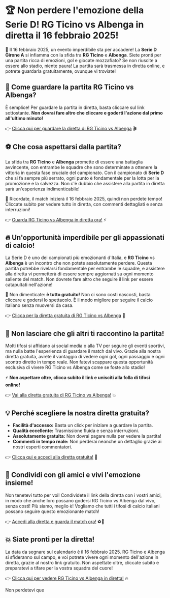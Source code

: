 # 🏆 Non perdere l'emozione della Serie D! RG Ticino vs Albenga in diretta il 16 febbraio 2025!

📅 Il 16 febbraio 2025, un evento imperdibile sta per accadere! La **Serie D Girone A** si infiamma con la sfida tra **RG Ticino** e **Albenga**. Siete pronti per una partita ricca di emozioni, gol e giocate mozzafiato? Se non riuscite a essere allo stadio, niente paura! La partita sarà trasmessa in diretta online, e potrete guardarla gratuitamente, ovunque vi troviate!

## 🎥 Come guardare la partita RG Ticino vs Albenga?

È semplice! Per guardare la partita in diretta, basta cliccare sul link sottostante. **Non dovrai fare altro che cliccare e goderti l'azione dal primo all'ultimo minuto!**

👉 [Clicca qui per guardare la diretta di RG Ticino vs Albenga](https://tinyurl.com/livestreamfreeo?st=RG+Ticino+vs+Albenga&si=gh) 🎬

## ⚽ Che cosa aspettarsi dalla partita?

La sfida tra **RG Ticino** e **Albenga** promette di essere una battaglia avvincente, con entrambe le squadre che sono determinate a ottenere la vittoria in questa fase cruciale del campionato. Con il campionato di **Serie D** che si fa sempre più serrato, ogni punto è fondamentale per la lotta per la promozione e la salvezza. Non c'è dubbio che assistere alla partita in diretta sarà un'esperienza indimenticabile!

🚨 Ricordate, il match inizierà il 16 febbraio 2025, quindi non perdete tempo! Cliccate subito per vedere tutto in diretta, con commenti dettagliati e senza interruzioni!

👉 [Guarda RG Ticino vs Albenga in diretta ora!](https://tinyurl.com/livestreamfreeo?st=RG+Ticino+vs+Albenga&si=gh) ⚡

## 🔥 Un'opportunità imperdibile per gli appassionati di calcio!

La Serie D è uno dei campionati più emozionanti d'Italia, e **RG Ticino** vs **Albenga** è un incontro che non potete assolutamente perdere. Questa partita potrebbe rivelarsi fondamentale per entrambe le squadre, e assistere alla diretta vi permetterà di essere sempre aggiornati su ogni momento saliente del match. Non dovrete fare altro che seguire il link per essere catapultati nell'azione!

🎯 Non dimenticate: **è tutto gratuito!** Non ci sono costi nascosti, basta cliccare e godersi lo spettacolo. È il modo migliore per seguire il calcio italiano senza muoversi da casa.

👉 [Clicca per la diretta gratuita di RG Ticino vs Albenga](https://tinyurl.com/livestreamfreeo?st=RG+Ticino+vs+Albenga&si=gh) 🎉

## 🔔 Non lasciare che gli altri ti raccontino la partita!

Molti tifosi si affidano ai social media o alla TV per seguire gli eventi sportivi, ma nulla batte l'esperienza di guardare il match dal vivo. Grazie alla nostra diretta gratuita, avrete il vantaggio di vedere ogni gol, ogni passaggio e ogni scontro diretto in tempo reale. Non fatevi scappare questa opportunità esclusiva di vivere RG Ticino vs Albenga come se foste allo stadio!

⚡ **Non aspettare oltre, clicca subito il link e unisciti alla folla di tifosi online!**

👉 [Vai alla diretta gratuita di RG Ticino vs Albenga!](https://tinyurl.com/livestreamfreeo?st=RG+Ticino+vs+Albenga&si=gh) 💥

## 💡 Perché scegliere la nostra diretta gratuita?

- **Facilità d'accesso:** Basta un click per iniziare a guardare la partita.
- **Qualità eccellente:** Trasmissione fluida e senza interruzioni.
- **Assolutamente gratuita:** Non dovrai pagare nulla per vedere la partita!
- **Commenti in tempo reale:** Non perderai neanche un dettaglio grazie ai nostri esperti commentatori.

👉 [Clicca qui e accedi alla diretta gratuita!](https://tinyurl.com/livestreamfreeo?st=RG+Ticino+vs+Albenga&si=gh) 🎯

## 📣 Condividi con gli amici e vivi l'emozione insieme!

Non tenetevi tutto per voi! Condividete il link della diretta con i vostri amici, in modo che anche loro possano godersi RG Ticino vs Albenga dal vivo, senza costi! Più siamo, meglio è! Vogliamo che tutti i tifosi di calcio italiani possano seguire questo emozionante match!

👉 [Accedi alla diretta e guarda il match ora!](https://tinyurl.com/livestreamfreeo?st=RG+Ticino+vs+Albenga&si=gh) ⚽🎉

## 💥 Siate pronti per la diretta!

La data da segnare sul calendario è il 16 febbraio 2025. RG Ticino e Albenga si sfideranno sul campo, e voi potrete vivere ogni momento dell'azione in diretta, grazie al nostro link gratuito. Non aspettate oltre, cliccate subito e preparatevi a tifare per la vostra squadra del cuore!

👉 [Clicca qui per vedere RG Ticino vs Albenga in diretta!](https://tinyurl.com/livestreamfreeo?st=RG+Ticino+vs+Albenga&si=gh) 🔥

Non perdetevi que
